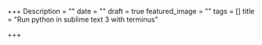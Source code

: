 +++
Description = ""
date = ""
draft = true
featured_image = ""
tags = []
title = "Run python in sublime text 3 with terminus"

+++
